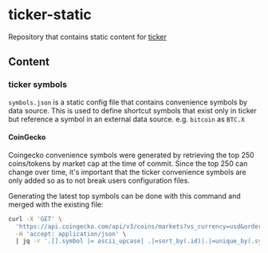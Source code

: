 # ticker-static

Repository that contains static content for [ticker](https://github.com/achannarasappa/ticker)

## Content

### ticker symbols

`symbols.json` is a static config file that contains convenience symbols by data source. This is used to define shortcut symbols that exist only in ticker but reference a symbol in an external data source. e.g. `bitcoin` as `BTC.X`

#### CoinGecko

Coingecko convenience symbols were generated by retrieving the top 250 coins/tokens by market cap at the time of commit. Since the top 250 can change over time, it's important that the ticker convenience symbols are only added so as to not break users configuration files.

Generating the latest top symbols can be done with this command and merged with the existing file:

```sh
curl -X 'GET' \
  'https://api.coingecko.com/api/v3/coins/markets?vs_currency=usd&order=market_cap_desc&per_page=250&page=1&sparkline=false' \
  -H 'accept: application/json' \
  | jq -r '.[].symbol |= ascii_upcase| .|=sort_by(.id)|.|=unique_by(.symbol) |.[] | {"symbol-ticker": (.symbol + ".X"), "symbol-source": .id, source: "cg"}' | jq -r '[.[]] | @csv' > symbols.csv
```